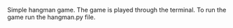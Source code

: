Simple hangman game.
The game is played through the terminal.
To run the game run the hangman.py file.
